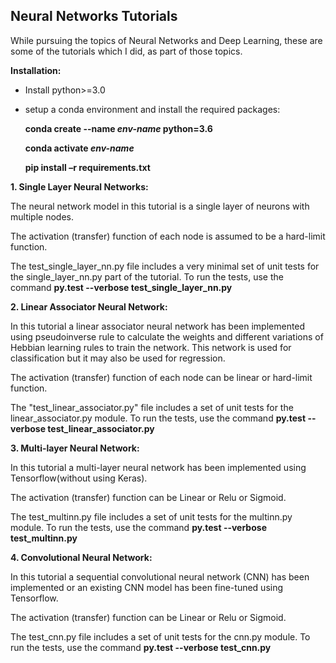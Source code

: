 ## Neural Networks Tutorials

While pursuing the topics of Neural Networks and Deep Learning, these are some of the tutorials which I did, as part of those topics.

**Installation:**

*	Install python>=3.0
*	setup a conda environment and install the required packages:

    **conda create --name *env-name* python=3.6**
    
    **conda activate *env-name***
    
    **pip install –r requirements.txt**



**1.	Single Layer Neural Networks:**

The neural network model in this tutorial is a single layer of neurons with multiple nodes. 

The activation (transfer) function of each node is assumed to be a hard-limit function.

The test_single_layer_nn.py file includes a very minimal set of unit tests for the single_layer_nn.py part of the tutorial.
To run the tests, use the command **py.test --verbose test_single_layer_nn.py**

**2.	Linear Associator Neural Network:**

In this tutorial a linear associator neural network has been implemented using pseudoinverse rule to calculate the weights and different variations of Hebbian learning rules to train the network. This network is used for classification but it may also be used for regression.

The activation (transfer) function of each node can be linear or hard-limit function. 

The "test_linear_associator.py" file includes a set of unit tests for the linear_associator.py module.
To run the tests, use the command **py.test --verbose test_linear_associator.py**

**3.	Multi-layer Neural Network:**

In this tutorial a multi-layer neural network has been implemented using Tensorflow(without using Keras). 

The activation (transfer) function can be Linear or Relu or Sigmoid.

The test_multinn.py file includes a set of unit tests for the multinn.py module.
To run the tests, use the command **py.test --verbose test_multinn.py**

**4.	Convolutional Neural Network:**

In this tutorial a sequential convolutional neural network (CNN) has been implemented or an existing CNN model has been fine-tuned using Tensorflow.

The activation (transfer) function can be Linear or Relu or Sigmoid.

The test_cnn.py file includes a set of unit tests for the cnn.py module.
To run the tests, use the command **py.test --verbose test_cnn.py**
